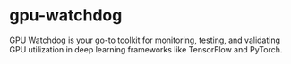 # gpu-watchdog
GPU Watchdog is your go-to toolkit for monitoring, testing, and validating GPU utilization in deep learning frameworks like TensorFlow and PyTorch.

